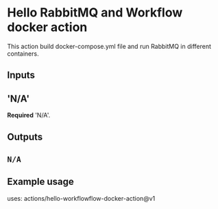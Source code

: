 # Hello RabbitMQ and Workflow docker action

This action build docker-compose.yml file and run RabbitMQ in different containers.

## Inputs

## 'N/A'

**Required** 'N/A'.

## Outputs

## `N/A`

## Example usage

uses: actions/hello-workflowflow-docker-action@v1
